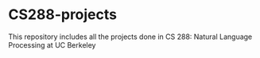 # CS288-projects
This repository includes all the projects done in CS 288: Natural Language Processing at UC Berkeley
